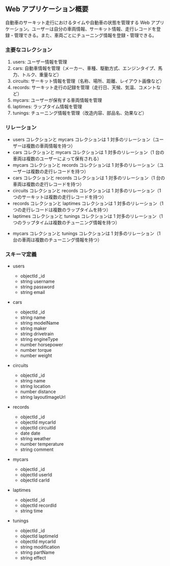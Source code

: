 ## Web アプリケーション概要

自動車のサーキット走行におけるタイムや自動車の状態を管理する Web アプリケーション。ユーザーは自分の車両情報、サーキット情報、走行レコードを登録・管理できる。また、車両ごとにチューニング情報を登録・管理できる。

### 主要なコレクション

1. users: ユーザー情報を管理
2. cars: 自動車情報を管理（メーカー、車種、駆動方式、エンジンタイプ、馬力、トルク、重量など）
3. circuits: サーキット情報を管理（名称、場所、距離、レイアウト画像など）
4. records: サーキット走行の記録を管理（走行日、天候、気温、コメントなど）
5. mycars: ユーザーが保有する車両情報を管理
6. laptimes: ラップタイム情報を管理
7. tunings: チューニング情報を管理（改造内容、部品名、効果など）

### リレーション

- users コレクションと mycars コレクションは 1 対多のリレーション（ユーザーは複数の車両情報を持つ）
- cars コレクションと mycars コレクションは 1 対多のリレーション（1 台の車両は複数のユーザーによって保有される）
- mycars コレクションと records コレクションは 1 対多のリレーション（ユーザーは複数の走行レコードを持つ）
- cars コレクションと records コレクションは 1 対多のリレーション（1 台の車両は複数の走行レコードを持つ）
- circuits コレクションと records コレクションは 1 対多のリレーション（1 つのサーキットは複数の走行レコードを持つ）
- records コレクションと laptimes コレクションは 1 対多のリレーション（1 つの走行レコードは複数のラップタイムを持つ）
- laptimes コレクションと tunings コレクションは 1 対多のリレーション（1 つのラップタイムは複数のチューニング情報を持つ）

* mycars コレクションと tunings コレクションは 1 対多のリレーション（1 台の車両は複数のチューニング情報を持つ）

### スキーマ定義

- users

  - objectId \_id
  - string username
  - string password
  - string email

- cars

  - objectId \_id
  - string name
  - string modelName
  - string maker
  - string drivetrain
  - string engineType
  - number horsepower
  - number torque
  - number weight

- circuits

  - objectId \_id
  - string name
  - string location
  - number distance
  - string layoutImageUrl

- records

  - objectId \_id
  - objectId mycarId
  - objectId circuitId
  - date date
  - string weather
  - number temperature
  - string comment

- mycars

  - objectId \_id
  - objectId userId
  - objectId carId

- laptimes

  - objectId \_id
  - objectId recordId
  - string time

- tunings
  - objectId \_id
  - objectId laptimeId
  - objectId mycarId
  - string modification
  - string partName
  - string effect
